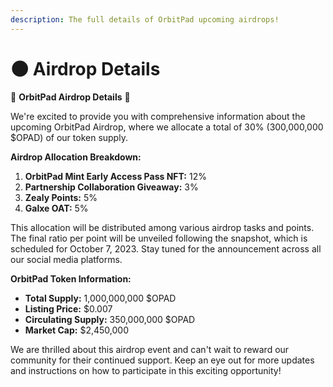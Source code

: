 ```yaml
---
description: The full details of OrbitPad upcoming airdrops!
---
```


# 🌑 Airdrop Details

🌟 **OrbitPad Airdrop Details** 🌟

We're excited to provide you with comprehensive information about the upcoming OrbitPad Airdrop, where we allocate a total of 30% (300,000,000 $OPAD) of our token supply.

**Airdrop Allocation Breakdown:**

1. **OrbitPad Mint Early Access Pass NFT:** 12%
2. **Partnership Collaboration Giveaway:** 3%
3. **Zealy Points:** 5%
4. **Galxe OAT:** 5%

This allocation will be distributed among various airdrop tasks and points. The final ratio per point will be unveiled following the snapshot, which is scheduled for October 7, 2023. Stay tuned for the announcement across all our social media platforms.

**OrbitPad Token Information:**

* **Total Supply:** 1,000,000,000 $OPAD
* **Listing Price:** $0.007
* **Circulating Supply:** 350,000,000 $OPAD
* **Market Cap:** $2,450,000

We are thrilled about this airdrop event and can't wait to reward our community for their continued support. Keep an eye out for more updates and instructions on how to participate in this exciting opportunity!
